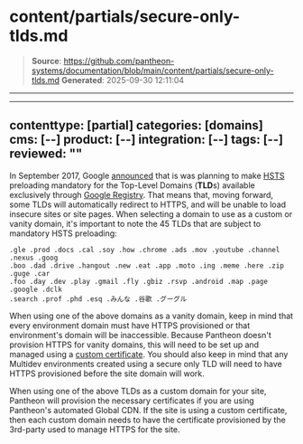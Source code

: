 # content/partials/secure-only-tlds.md

> **Source**: https://github.com/pantheon-systems/documentation/blob/main/content/partials/secure-only-tlds.md
> **Generated**: 2025-09-30 12:11:04

---

---
contenttype: [partial]
categories: [domains]
cms: [--]
product: [--]
integration: [--]
tags: [--]
reviewed: ""
---

<Accordion title="Google Top Level Domains and HSTS" id="google-tlds" icon="wrench">

In September 2017, Google [announced](https://security.googleblog.com/2017/09/broadening-hsts-to-secure-more-of-web.html) that is was planning to make [HSTS](/pantheon-yml/#enforce-https-+-hsts) preloading mandatory for the Top-Level Domains (**TLD**s) available exclusively through [Google Registry](https://www.registry.google/#!). That means that, moving forward, some TLDs will automatically redirect to HTTPS, and will be unable to load insecure sites or site pages. When selecting a domain to use as a custom or vanity domain, it's important to note the 45 TLDs that are subject to mandatory HSTS preloading:

```none
.gle .prod .docs .cal .soy .how .chrome .ads .mov .youtube .channel .nexus .goog
.boo .dad .drive .hangout .new .eat .app .moto .ing .meme .here .zip .guge .car
.foo .day .dev .play .gmail .fly .gbiz .rsvp .android .map .page .google .dclk
.search .prof .phd .esq .みんな .谷歌 .グーグル
```

When using one of the above domains as a vanity domain, keep in mind that every environment domain must have HTTPS provisioned or that environment's domain will be inaccessible. Because Pantheon doesn't provision HTTPS for vanity domains, this will need to be set up and managed using a [custom certificate](/custom-certificates). You should also keep in mind that any Multidev environments created using a secure only TLD will need to have HTTPS provisioned before the site domain will work.

When using one of the above TLDs as a custom domain for your site, Pantheon will provision the necessary certificates if you are using Pantheon's automated Global CDN. If the site is using a custom certificate, then each custom domain needs to have the certificate provisioned by the 3rd-party used to manage HTTPS for the site.

</Accordion>
